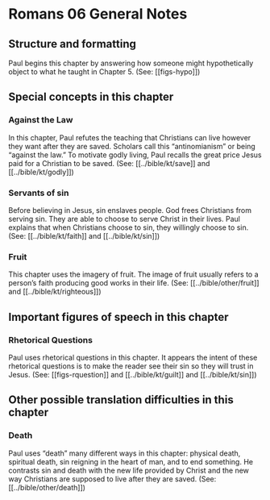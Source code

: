 # Romans 06 General Notes
## Structure and formatting

Paul begins this chapter by answering how someone might hypothetically object to what he taught in Chapter 5. (See: [[figs-hypo]])

## Special concepts in this chapter

### Against the Law
In this chapter, Paul refutes the teaching that Christians can live however they want after they are saved. Scholars call this “antinomianism” or being “against the law.” To motivate godly living, Paul recalls the great price Jesus paid for a Christian to be saved. (See: [[../bible/kt/save]] and [[../bible/kt/godly]])

### Servants of sin
Before believing in Jesus, sin enslaves people. God frees Christians from serving sin. They are able to choose to serve Christ in their lives. Paul explains that when Christians choose to sin, they willingly choose to sin. (See: [[../bible/kt/faith]] and [[../bible/kt/sin]])

### Fruit
This chapter uses the imagery of fruit. The image of fruit usually refers to a person’s faith producing good works in their life. (See: [[../bible/other/fruit]] and [[../bible/kt/righteous]])

## Important figures of speech in this chapter

### Rhetorical Questions
Paul uses rhetorical questions in this chapter. It appears the intent of these rhetorical questions is to make the reader see their sin so they will trust in Jesus. (See: [[figs-rquestion]] and [[../bible/kt/guilt]] and [[../bible/kt/sin]])

## Other possible translation difficulties in this chapter

### Death
Paul uses “death” many different ways in this chapter: physical death, spiritual death, sin reigning in the heart of man, and to end something. He contrasts sin and death with the new life provided by Christ and the new way Christians are supposed to live after they are saved. (See: [[../bible/other/death]])